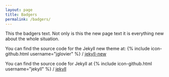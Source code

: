 ```yaml
---
layout: page
title: Badgers
permalink: /badgers/
---
```

This the badgers text. Not only is this the new page text it is everything new about the whole situation.

You can find the source code for the Jekyll new theme at:
{% include icon-github.html username="jglovier" %} /
[jekyll-new](https://github.com/jglovier/jekyll-new)

You can find the source code for Jekyll at
{% include icon-github.html username="jekyll" %} /
[jekyll](https://github.com/jekyll/jekyll)
